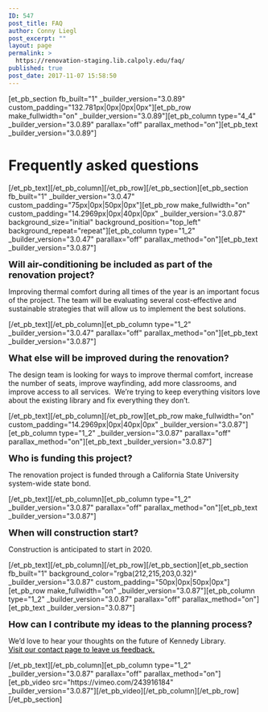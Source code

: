 ```yaml
---
ID: 547
post_title: FAQ
author: Conny Liegl
post_excerpt: ""
layout: page
permalink: >
  https://renovation-staging.lib.calpoly.edu/faq/
published: true
post_date: 2017-11-07 15:58:50
---
```

[et_pb_section fb_built="1" _builder_version="3.0.89" custom_padding="132.781px|0px|0px|0px"][et_pb_row make_fullwidth="on" _builder_version="3.0.89"][et_pb_column type="4_4" _builder_version="3.0.89" parallax="off" parallax_method="on"][et_pb_text _builder_version="3.0.89"]<h1>Frequently asked <strong>questions</strong></h1>[/et_pb_text][/et_pb_column][/et_pb_row][/et_pb_section][et_pb_section fb_built="1" _builder_version="3.0.47" custom_padding="75px|0px|50px|0px"][et_pb_row make_fullwidth="on" custom_padding="14.2969px|0px|40px|0px" _builder_version="3.0.87" background_size="initial" background_position="top_left" background_repeat="repeat"][et_pb_column type="1_2" _builder_version="3.0.47" parallax="off" parallax_method="on"][et_pb_text _builder_version="3.0.87"]<p><span style="font-size: large;"><strong>Will air-conditioning be included as part of the renovation project?</strong></span></p>
<p class="m_1395040769214602009x_MsoNormal"><span>Improving thermal comfort during all times of the year is an important focus of the project. The team will be evaluating several cost-effective and sustainable strategies that will allow us to implement the best solutions.</span></p>[/et_pb_text][/et_pb_column][et_pb_column type="1_2" _builder_version="3.0.47" parallax="off" parallax_method="on"][et_pb_text _builder_version="3.0.87"]<p><span style="font-size: large;"><strong>What else will be improved during the renovation?</strong></span></p>
<p><span>The design team is looking for ways to improve thermal comfort, increase the number of seats, improve wayfinding, add more classrooms, and improve access to all services.  We’re trying to keep everything visitors love about the existing library and fix everything they don’t. </span></p>[/et_pb_text][/et_pb_column][/et_pb_row][et_pb_row make_fullwidth="on" custom_padding="14.2969px|0px|40px|0px" _builder_version="3.0.87"][et_pb_column type="1_2" _builder_version="3.0.87" parallax="off" parallax_method="on"][et_pb_text _builder_version="3.0.87"]<p class="m_1395040769214602009x_MsoNormal"><span style="font-size: large;"><strong>Who is funding this project?</strong></span></p>
<p class="m_1395040769214602009x_MsoNormal"><span>The renovation project is funded through a California State University system-wide state bond.</span></p>[/et_pb_text][/et_pb_column][et_pb_column type="1_2" _builder_version="3.0.87" parallax="off" parallax_method="on"][et_pb_text _builder_version="3.0.87"]<p class="m_1395040769214602009x_MsoNormal"><span style="font-size: large;"><strong>When will construction start? </strong></span></p>
<p class="m_1395040769214602009x_MsoNormal"><span>Construction is anticipated to start in 2020.</span></p>[/et_pb_text][/et_pb_column][/et_pb_row][/et_pb_section][et_pb_section fb_built="1" background_color="rgba(212,215,203,0.32)" _builder_version="3.0.87" custom_padding="50px|0px|50px|0px"][et_pb_row make_fullwidth="on" _builder_version="3.0.87"][et_pb_column type="1_2" _builder_version="3.0.87" parallax="off" parallax_method="on"][et_pb_text _builder_version="3.0.87"]<p style="text-align: left;"><span style="font-size: large;"><strong>How can I contribute my ideas to the planning process?</strong> </span></p>
<p style="text-align: left;"><span>We’d love to hear your thoughts on the future of Kennedy Library.<br /><span style="text-decoration: underline; color: #000000;"><a href="https://renovation-staging.lib.calpoly.edu/share" style="color: #000000; text-decoration: underline;">Visit our contact page to leave us feedback.</a></span></span></p>[/et_pb_text][/et_pb_column][et_pb_column type="1_2" _builder_version="3.0.87" parallax="off" parallax_method="on"][et_pb_video src="https://vimeo.com/243916184" _builder_version="3.0.87"][/et_pb_video][/et_pb_column][/et_pb_row][/et_pb_section]